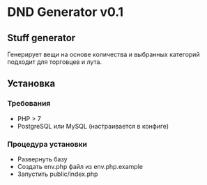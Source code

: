 # DND Generator v0.1

## Stuff generator
Генерирует вещи на основе количества и выбранных категорий подходит для торговцев и лута.

## Установка
### Требования
- PHP > 7
- PostgreSQL или MySQL (настраивается в конфиге)

### Процедура установки
- Развернуть базу
- Создать env.php файл из env.php.example
- Запустить public/index.php
